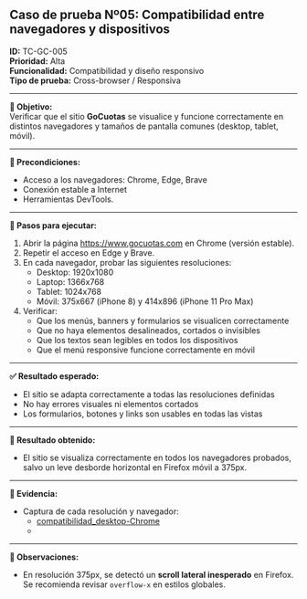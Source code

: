 ## Caso de prueba Nº05: Compatibilidad entre navegadores y dispositivos

**ID:** TC-GC-005  
**Prioridad:** Alta  
**Funcionalidad:** Compatibilidad y diseño responsivo  
**Tipo de prueba:** Cross-browser / Responsiva

---

**🎯 Objetivo:**  
Verificar que el sitio **GoCuotas** se visualice y funcione correctamente en distintos navegadores y tamaños de pantalla comunes (desktop, tablet, móvil).

---

**🔧 Precondiciones:**
- Acceso a los navegadores: Chrome, Edge, Brave
- Conexión estable a Internet
- Herramientas DevTools.

---

**🧪 Pasos para ejecutar:**
1. Abrir la página https://www.gocuotas.com en Chrome (versión estable).
2. Repetir el acceso en Edge y Brave.
3. En cada navegador, probar las siguientes resoluciones:
   - Desktop: 1920x1080
   - Laptop: 1366x768
   - Tablet: 1024x768
   - Móvil: 375x667 (iPhone 8) y 414x896 (iPhone 11 Pro Max)
4. Verificar:
   - Que los menús, banners y formularios se visualicen correctamente
   - Que no haya elementos desalineados, cortados o invisibles
   - Que los textos sean legibles en todos los dispositivos
   - Que el menú responsive funcione correctamente en móvil

---

**✅ Resultado esperado:**
- El sitio se adapta correctamente a todas las resoluciones definidas
- No hay errores visuales ni elementos cortados
- Los formularios, botones y links son usables en todas las vistas

---

**📌 Resultado obtenido:**  
- El sitio se visualiza correctamente en todos los navegadores probados, salvo un leve desborde horizontal en Firefox móvil a 375px.

---

**📎 Evidencia:**  
- Captura de cada resolución y navegador:  
  - [compatibilidad_desktop-Chrome](https://github.com/Satoshinato/QA-Portfolio-LeandroGabrielDiaz/blob/main/docs/Chrome1920x1080.png)
  - 

---

**📝 Observaciones:**
- En resolución 375px, se detectó un **scroll lateral inesperado** en Firefox. Se recomienda revisar `overflow-x` en estilos globales.
